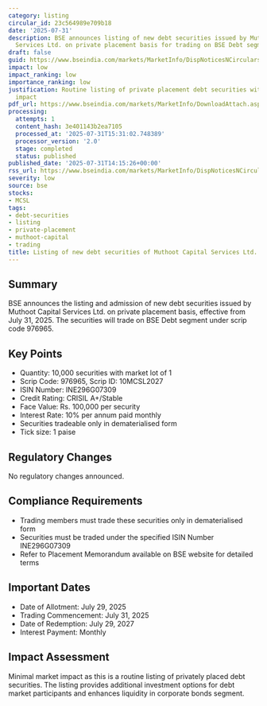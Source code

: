 ```yaml
---
category: listing
circular_id: 23c564989e709b18
date: '2025-07-31'
description: BSE announces listing of new debt securities issued by Muthoot Capital
  Services Ltd. on private placement basis for trading on BSE Debt segment.
draft: false
guid: https://www.bseindia.com/markets/MarketInfo/DispNoticesNCirculars.aspx?Noticeid={9480344A-EB1E-4B45-B461-F81BFC20D6CE}&noticeno=20250731-28&dt=07/31/2025&icount=28&totcount=57&flag=0
impact: low
impact_ranking: low
importance_ranking: low
justification: Routine listing of private placement debt securities with limited market
  impact
pdf_url: https://www.bseindia.com/markets/MarketInfo/DownloadAttach.aspx?id=20250731-28&attachedId=
processing:
  attempts: 1
  content_hash: 3e401143b2ea7105
  processed_at: '2025-07-31T15:31:02.748389'
  processor_version: '2.0'
  stage: completed
  status: published
published_date: '2025-07-31T14:15:26+00:00'
rss_url: https://www.bseindia.com/markets/MarketInfo/DispNoticesNCirculars.aspx?Noticeid={9480344A-EB1E-4B45-B461-F81BFC20D6CE}&noticeno=20250731-28&dt=07/31/2025&icount=28&totcount=57&flag=0
severity: low
source: bse
stocks:
- MCSL
tags:
- debt-securities
- listing
- private-placement
- muthoot-capital
- trading
title: Listing of new debt securities of Muthoot Capital Services Ltd.
---
```


## Summary

BSE announces the listing and admission of new debt securities issued by Muthoot Capital Services Ltd. on private placement basis, effective from July 31, 2025. The securities will trade on BSE Debt segment under scrip code 976965.

## Key Points

- Quantity: 10,000 securities with market lot of 1
- Scrip Code: 976965, Scrip ID: 10MCSL2027
- ISIN Number: INE296G07309
- Credit Rating: CRISIL A+/Stable
- Face Value: Rs. 100,000 per security
- Interest Rate: 10% per annum paid monthly
- Securities tradeable only in dematerialised form
- Tick size: 1 paise

## Regulatory Changes

No regulatory changes announced.

## Compliance Requirements

- Trading members must trade these securities only in dematerialised form
- Securities must be traded under the specified ISIN Number INE296G07309
- Refer to Placement Memorandum available on BSE website for detailed terms

## Important Dates

- Date of Allotment: July 29, 2025
- Trading Commencement: July 31, 2025
- Date of Redemption: July 29, 2027
- Interest Payment: Monthly

## Impact Assessment

Minimal market impact as this is a routine listing of privately placed debt securities. The listing provides additional investment options for debt market participants and enhances liquidity in corporate bonds segment.